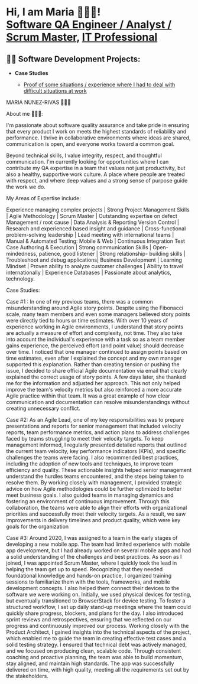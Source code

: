 



<h1>Hi, I am Maria  👩🏻‍💻! <br/><a href="https://github.com/cecynn">Software QA Engineer / Analyst / Scrum Master</a>, <a href="https://www.linkedin.com/in/maria-nunez-rivas/">IT Professional</a>


<h2>👨‍💻 Software Development Projects:</h2>


- <b>Case Studies</b>

  - [Proof of some situations / experience where I had to deal with difficult situations at work](https://github.com/cecynn/Algorithms-Practice)
 
 

 
 MARIA NUNEZ-RIVAS 🙋🏻‍♀️

 About me 👩🏻‍💻:  
 
 I'm passionate about software quality assurance and take pride in ensuring that every product I work on meets the highest standards of reliability and performance. I thrive in collaborative environments where ideas are shared, communication is open, and everyone works toward a common goal.

Beyond technical skills, I value integrity, respect, and thoughtful communication. I'm currently looking for opportunities where I can contribute my QA expertise in a team that values not just productivity, but also a healthy, supportive work culture. A place where people are treated with respect, and where deep values and a strong sense of purpose guide the work we do.


My Areas of Expertise include:

Experience managing complex projects | Strong Project Management Skills | Agile Methodology | Scrum Master | Outstanding expertise on defect Management / root cause | Data Analysis & Reporting Version Control | Research and experienced based insight and guidance | Cross-functional problem-solving leadership | Lead meeting with international teams | Manual & Automated Testing: Mobile & Web | Continuous Integration Test Case Authoring & Execution | Strong communication Skills | Open-mindedness, patience, good listener | Strong relationship- building skills | Troubleshoot and debug applications| Business Development | Learning Mindset | Proven ability to analyze customer challenges | Ability to travel internationally | Experience Databases | Passionate about analytics, technology. 


Case Studies:

Case #1 : In one of my previous teams, there was a common misunderstanding around Agile story points. Despite using the Fibonacci scale, many team members and even some managers believed story points were directly tied to hours or time estimates.
With over 10 years of experience working in Agile environments, I understand that story points are actually a measure of effort and complexity, not time. They also take into account the individual's experience with a task so as a team member gains experience, the perceived effort (and point value) should decrease over time.
I noticed that one manager continued to assign points based on time estimates, even after I explained the concept and my own manager supported this explanation. Rather than creating tension or pushing the issue, I decided to share official Agile documentation via email that clearly explained the correct usage of story points.
A few days later, she thanked me for the information and adjusted her approach. This not only helped improve the team's velocity metrics but also reinforced a more accurate Agile practice within that team.
It was a great example of how clear communication and documentation can resolve misunderstandings without creating unnecessary conflict.

Case #2: As an Agile Lead, one of my key responsibilities was to prepare presentations and reports for senior management that included velocity reports, team performance metrics, and action plans to address challenges faced by teams struggling to meet their velocity targets.
To keep management informed, I regularly presented detailed reports that outlined the current team velocity, key performance indicators (KPIs), and specific challenges the teams were facing. I also recommended best practices, including the adoption of new tools and techniques, to improve team efficiency and quality. These actionable insights helped senior management understand the hurdles teams encountered, and the steps being taken to resolve them.
By working closely with management, I provided strategic advice on how Agile methodologies could be further optimized to better meet business goals. I also guided teams in managing dynamics and fostering an environment of continuous improvement. Through this collaboration, the teams were able to align their efforts with organizational priorities and successfully meet their velocity targets. As a result, we saw improvements in delivery timelines and product quality, which were key goals for the organization

Case #3: Around 2020, I was assigned to a team in the early stages of developing a new mobile app. The team had limited experience with mobile app development, but I had already worked on several mobile apps and had a solid understanding of the challenges and best practices.
As soon as I joined, I was appointed Scrum Master, where I quickly took the lead in helping the team get up to speed. Recognizing that they needed foundational knowledge and hands-on practice, I organized training sessions to familiarize them with the tools, frameworks, and mobile development concepts. I also helped them connect their devices to the software we were working on. Initially, we used physical devices for testing, but eventually transitioned to BrowserStack for device testing.
To foster a structured workflow, I set up daily stand-up meetings where the team could quickly share progress, blockers, and plans for the day. I also introduced sprint reviews and retrospectives, ensuring that we reflected on our progress and continuously improved our process.
Working closely with the Product Architect, I gained insights into the technical aspects of the project, which enabled me to guide the team in creating effective test cases and a solid testing strategy. I ensured that technical debt was actively managed, and we focused on producing clean, scalable code.
Through consistent coaching and proactive planning, the team was able to build momentum, stay aligned, and maintain high standards. The app was successfully delivered on time, with high quality, meeting all the requirements set out by the stakeholders.








